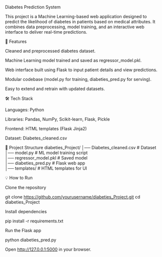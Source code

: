 Diabetes Prediction System

This project is a Machine Learning-based web application designed to predict the likelihood of diabetes in patients based on medical attributes. It combines data preprocessing, model training, and an interactive web interface to deliver real-time predictions.

🚀 Features

Cleaned and preprocessed diabetes dataset.

Machine Learning model trained and saved as regressor_model.pkl.

Web interface built using Flask to input patient details and view predictions.

Modular codebase (model.py for training, diabeties_pred.py for serving).

Easy to extend and retrain with updated datasets.

🛠️ Tech Stack

Languages: Python

Libraries: Pandas, NumPy, Scikit-learn, Flask, Pickle

Frontend: HTML templates (Flask Jinja2)

Dataset: Diabetes_cleaned.csv

📂 Project Structure
diabeties_Project/
│── Diabetes_cleaned.csv       # Dataset  
│── model.py                   # ML model training script  
│── regressor_model.pkl        # Saved model  
│── diabeties_pred.py          # Flask web app  
│── templates/                 # HTML templates for UI  

💡 How to Run

Clone the repository

git clone https://github.com/yourusername/diabeties_Project.git
cd diabeties_Project


Install dependencies

pip install -r requirements.txt


Run the Flask app

python diabeties_pred.py


Open http://127.0.0.1:5000 in your browser.
